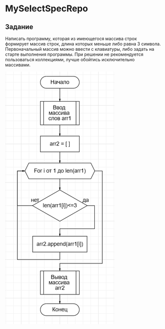 # MySelectSpecRepo

## Задание
Написать программу, которая из имеющегося массива строк формирует массив строк, длина которых меньше либо равна 3 символа.
Первоначальный массив можно ввести с клавиатуры, либо задать на старте выполнения программы.
При решении не рекомендуется пользоваться коллекциями, лучше обойтись исключительно массивами.

![Алгоритм](alg.png)